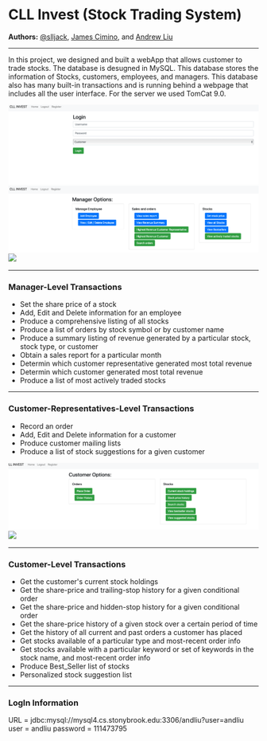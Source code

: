 CLL Invest (Stock Trading System)
========
**Authors:** [@slljack](https://github.com/slljack), [James Cimino](James.cimino@stonybrook.edu), and [Andrew Liu](andrew.liu@stonybrook.edu)

***
In this project, we designed and built a webApp that allows customer to trade stocks. The database is desugned in MySQL. This database stores the information of Stocks, customers, employees, and managers. This database also has many built-in transactions and is running behind a webpage that includes all the user interface. For the server we used TomCat 9.0.

![](Login.png)
![](ManagerOptions.png)
![](Addemployee)
***
### Manager-Level Transactions
* Set the share price of a stock
* Add, Edit and Delete information for an employee
* Produce a comprehensive listing of all stocks
* Produce a list of orders by stock symbol or by customer name
* Produce a summary listing of revenue generated by a particular stock, stock type, or customer
* Obtain a sales report for a particular month
* Determin which customer representative generated most total revenue
* Determin which customer generated most total revenue
* Produce a list of most actively traded stocks

***
### Customer-Representatives-Level Transactions
* Record an order
* Add, Edit and Delete information for a customer
* Produce customer mailing lists
* Produce a list of stock suggestions for a given customer

![](CustomerOptions.png)
![](SearchStock)
***
### Customer-Level Transactions
* Get the customer's current stock holdings
* Get the share-price and trailing-stop history for a given conditional order
* Get the share-price and hidden-stop history for a given conditional order
* Get the share-price history of a given stock over a certain period of time
* Get the history of all current and past orders a customer has placed
* Get stocks available of a particular type and most-recent order info
* Get stocks available with a particular keyword or set of keywords in the stock name, and most-recent order info
* Produce Best_Seller list of stocks
* Personalized stock suggestion list

*** 
### LogIn Information
URL = jdbc:mysql://mysql4.cs.stonybrook.edu:3306/andliu?user=andliu
user = andliu
password = 111473795


